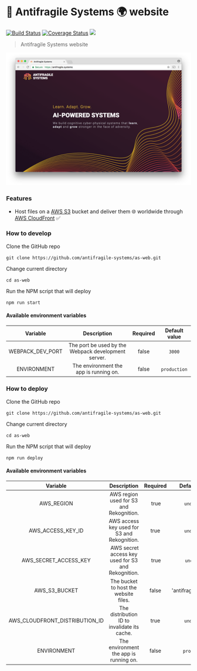 # :hatching_chick: Antifragile Systems :earth_africa: website

[![Build Status](https://travis-ci.org/antifragile-systems/as-web.svg?branch=master)](https://travis-ci.org/antifragile-systems/as-web)
[![Coverage Status](https://coveralls.io/repos/github/antifragile-systems/as-web/badge.svg?branch=master)](https://coveralls.io/github/antifragile-systems/as-web?branch=master)
[![](https://img.shields.io/github/release/antifragile-systems/as-web.svg)](https://github.com/antifragile-systems/as-web/releases)

> Antifragile Systems website

<p align="center"><img src="share/github/overview.png" width="720"></p>

### Features
* Host files on a [AWS S3](https://aws.amazon.com/s3) bucket and deliver them :globe_with_meridians: worldwide through [AWS CloudFront](https://aws.amazon.com/cloudfront) :white_check_mark:

### How to develop
Clone the GitHub repo
```
git clone https://github.com/antifragile-systems/as-web.git
```

Change current directory
```
cd as-web
```

Run the NPM script that will deploy
```
npm run start
```

#### Available environment variables
Variable | Description | Required | Default value
:---:|:---:|:---:|:---:
WEBPACK_DEV_PORT | The port be used by the Webpack development server. | false | `3000`
ENVIRONMENT | The environment the app is running on. | false | `production`

### How to deploy
Clone the GitHub repo
```
git clone https://github.com/antifragile-systems/as-web.git
```

Change current directory
```
cd as-web
```

Run the NPM script that will deploy
```
npm run deploy
```

#### Available environment variables
Variable | Description | Required | Default value
:---:|:---:|:---:|:---:
AWS_REGION | AWS region used for S3 and Rekognition. | true | `undefined`
AWS_ACCESS_KEY_ID | AWS access key used for S3 and Rekognition. | true | `undefined`
AWS_SECRET_ACCESS_KEY | AWS secret access key used for S3 and Rekognition. | true | `undefined`
AWS_S3_BUCKET | The bucket to host the website files. | false | 'antifragile.systems'
AWS_CLOUDFRONT_DISTRIBUTION_ID | The distribution ID to invalidate its cache. | true | `undefined`
ENVIRONMENT | The environment the app is running on. | false | `production`
